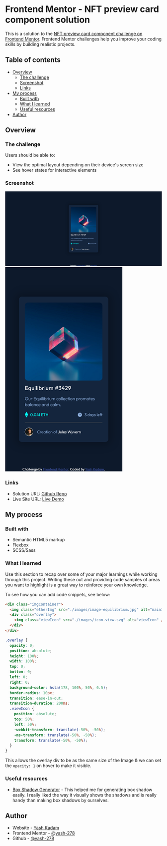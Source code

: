 # Frontend Mentor - NFT preview card component solution

This is a solution to the [NFT preview card component challenge on Frontend Mentor](https://www.frontendmentor.io/challenges/nft-preview-card-component-SbdUL_w0U). Frontend Mentor challenges help you improve your coding skills by building realistic projects.

## Table of contents

- [Overview](#overview)
  - [The challenge](#the-challenge)
  - [Screenshot](#screenshot)
  - [Links](#links)
- [My process](#my-process)
  - [Built with](#built-with)
  - [What I learned](#what-i-learned)
  - [Useful resources](#useful-resources)
- [Author](#author)

## Overview

### The challenge

Users should be able to:

- View the optimal layout depending on their device's screen size
- See hover states for interactive elements

### Screenshot

![Desktop](./completed%20designs/desktop.png)
![Mobile](./completed%20designs/mobile.png)

### Links

- Solution URL: [Github Repo](https://your-solution-url.com)
- Live Site URL: [Live Demo](https://your-live-site-url.com)

## My process

### Built with

- Semantic HTML5 markup
- Flexbox
- SCSS/Sass

### What I learned

Use this section to recap over some of your major learnings while working through this project. Writing these out and providing code samples of areas you want to highlight is a great way to reinforce your own knowledge.

To see how you can add code snippets, see below:

```html
<div class="imgContainer">
  <img class="etherImg" src="./images/image-equilibrium.jpg" alt="mainImg" />
  <div class="overlay">
    <img class="viewIcon" src="./images/icon-view.svg" alt="viewIcon" />
  </div>
</div>
```

```css
.overlay {
  opacity: 0;
  position: absolute;
  height: 100%;
  width: 100%;
  top: 0;
  bottom: 0;
  left: 0;
  right: 0;
  background-color: hsla(178, 100%, 50%, 0.5);
  border-radius: 10px;
  transition: ease-in-out;
  transition-duration: 200ms;
  .viewIcon {
    position: absolute;
    top: 50%;
    left: 50%;
    -webkit-transform: translate(-50%, -50%);
    -ms-transform: translate(-50%, -50%);
    transform: translate(-50%, -50%);
  }
}
```

This allows the overlay div to be as the same size of the Image & we can set the `opacity: 1` on hover to make it visible.

### Useful resources

- [Box Shadow Generator](https://html-css-js.com/css/generator/box-shadow/) - This helped me for generating box shadow easily. I really liked the way it visually shows the shadows and is really handy than making box shadows by ourselves.

## Author

- Website - [Yash Kadam](https://www.yashkadam.cf)
- Frontend Mentor - [@yash-278](https://www.frontendmentor.io/profile/yash-278)
- Github - [@yash-278](https://github.com/yash-278)
